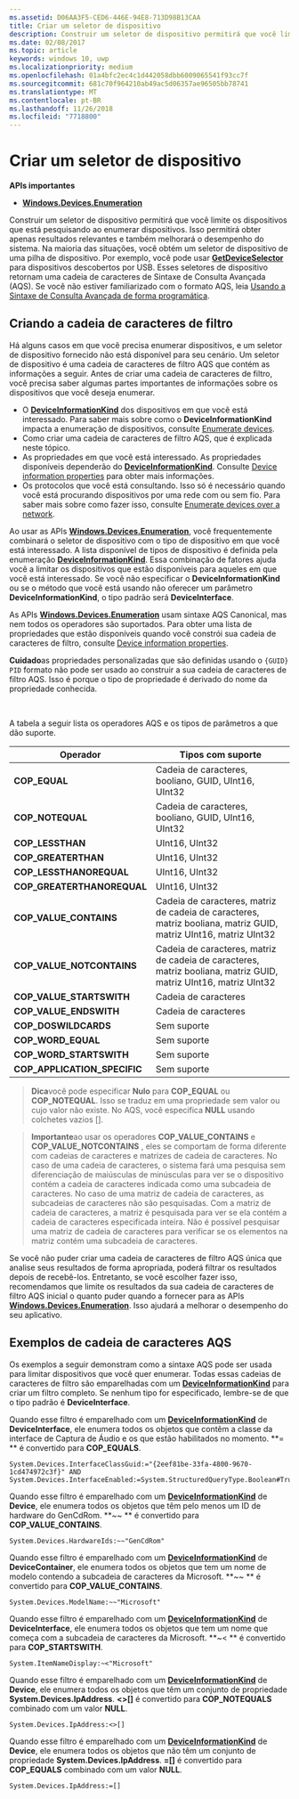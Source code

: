 ```yaml
---
ms.assetid: D06AA3F5-CED6-446E-94E8-713D98B13CAA
title: Criar um seletor de dispositivo
description: Construir um seletor de dispositivo permitirá que você limite os dispositivos que está pesquisando ao enumerar dispositivos.
ms.date: 02/08/2017
ms.topic: article
keywords: windows 10, uwp
ms.localizationpriority: medium
ms.openlocfilehash: 01a4bfc2ec4c1d442058dbb6009065541f93cc7f
ms.sourcegitcommit: 681c70f964210ab49ac5d06357ae96505bb78741
ms.translationtype: MT
ms.contentlocale: pt-BR
ms.lasthandoff: 11/26/2018
ms.locfileid: "7718800"
---
```

# <a name="build-a-device-selector"></a>Criar um seletor de dispositivo



**APIs importantes**

- [**Windows.Devices.Enumeration**](https://docs.microsoft.com/en-us/uwp/api/Windows.Devices.Enumeration)

Construir um seletor de dispositivo permitirá que você limite os dispositivos que está pesquisando ao enumerar dispositivos. Isso permitirá obter apenas resultados relevantes e também melhorará o desempenho do sistema. Na maioria das situações, você obtém um seletor de dispositivo de uma pilha de dispositivo. Por exemplo, você pode usar [**GetDeviceSelector**](https://msdn.microsoft.com/library/windows/apps/Dn264015) para dispositivos descobertos por USB. Esses seletores de dispositivo retornam uma cadeia de caracteres de Sintaxe de Consulta Avançada (AQS). Se você não estiver familiarizado com o formato AQS, leia [Usando a Sintaxe de Consulta Avançada de forma programática](https://msdn.microsoft.com/library/windows/desktop/Bb266512).

## <a name="building-the-filter-string"></a>Criando a cadeia de caracteres de filtro

Há alguns casos em que você precisa enumerar dispositivos, e um seletor de dispositivo fornecido não está disponível para seu cenário. Um seletor de dispositivo é uma cadeia de caracteres de filtro AQS que contém as informações a seguir. Antes de criar uma cadeia de caracteres de filtro, você precisa saber algumas partes importantes de informações sobre os dispositivos que você deseja enumerar.

-   O [**DeviceInformationKind**](https://msdn.microsoft.com/library/windows/apps/Dn948991) dos dispositivos em que você está interessado. Para saber mais sobre como o **DeviceInformationKind** impacta a enumeração de dispositivos, consulte [Enumerate devices](enumerate-devices.md).
-   Como criar uma cadeia de caracteres de filtro AQS, que é explicada neste tópico.
-   As propriedades em que você está interessado. As propriedades disponíveis dependerão do [**DeviceInformationKind**](https://msdn.microsoft.com/library/windows/apps/Dn948991). Consulte [Device information properties](device-information-properties.md) para obter mais informações.
-   Os protocolos que você está consultando. Isso só é necessário quando você está procurando dispositivos por uma rede com ou sem fio. Para saber mais sobre como fazer isso, consulte [Enumerate devices over a network](enumerate-devices-over-a-network.md).

Ao usar as APIs [**Windows.Devices.Enumeration**](https://msdn.microsoft.com/library/windows/apps/BR225459), você frequentemente combinará o seletor de dispositivo com o tipo de dispositivo em que você está interessado. A lista disponível de tipos de dispositivo é definida pela enumeração [**DeviceInformationKind**](https://msdn.microsoft.com/library/windows/apps/Dn948991). Essa combinação de fatores ajuda você a limitar os dispositivos que estão disponíveis para aqueles em que você está interessado. Se você não especificar o **DeviceInformationKind** ou se o método que você está usando não oferecer um parâmetro **DeviceInformationKind**, o tipo padrão será **DeviceInterface**.

As APIs [**Windows.Devices.Enumeration**](https://msdn.microsoft.com/library/windows/apps/BR225459) usam sintaxe AQS Canonical, mas nem todos os operadores são suportados. Para obter uma lista de propriedades que estão disponíveis quando você constrói sua cadeia de caracteres de filtro, consulte [Device information properties](device-information-properties.md).

**Cuidado**as propriedades personalizadas que são definidas usando o `{GUID} PID` formato não pode ser usado ao construir a sua cadeia de caracteres de filtro AQS. Isso é porque o tipo de propriedade é derivado do nome da propriedade conhecida.

 

A tabela a seguir lista os operadores AQS e os tipos de parâmetros a que dão suporte.

| Operador                       | Tipos com suporte                                                             |
|--------------------------------|-----------------------------------------------------------------------------|
| **COP\_EQUAL**                 | Cadeia de caracteres, booliano, GUID, UInt16, UInt32                                       |
| **COP\_NOTEQUAL**              | Cadeia de caracteres, booliano, GUID, UInt16, UInt32                                       |
| **COP\_LESSTHAN**              | UInt16, UInt32                                                              |
| **COP\_GREATERTHAN**           | UInt16, UInt32                                                              |
| **COP\_LESSTHANOREQUAL**       | UInt16, UInt32                                                              |
| **COP\_GREATERTHANOREQUAL**    | UInt16, UInt32                                                              |
| **COP\_VALUE\_CONTAINS**       | Cadeia de caracteres, matriz de cadeia de caracteres, matriz booliana, matriz GUID, matriz UInt16, matriz UInt32 |
| **COP\_VALUE\_NOTCONTAINS**    | Cadeia de caracteres, matriz de cadeia de caracteres, matriz booliana, matriz GUID, matriz UInt16, matriz UInt32 |
| **COP\_VALUE\_STARTSWITH**     | Cadeia de caracteres                                                                      |
| **COP\_VALUE\_ENDSWITH**       | Cadeia de caracteres                                                                      |
| **COP\_DOSWILDCARDS**          | Sem suporte                                                               |
| **COP\_WORD\_EQUAL**           | Sem suporte                                                               |
| **COP\_WORD\_STARTSWITH**      | Sem suporte                                                               |
| **COP\_APPLICATION\_SPECIFIC** | Sem suporte                                                               |


> **Dica**você pode especificar **Nulo** para **COP\_EQUAL** ou **COP\_NOTEQUAL**. Isso se traduz em uma propriedade sem valor ou cujo valor não existe. No AQS, você especifica **NULL** usando colchetes vazios \[\].

> **Importante**ao usar os operadores **COP\_VALUE\_CONTAINS** e **COP\_VALUE\_NOTCONTAINS** , eles se comportam de forma diferente com cadeias de caracteres e matrizes de cadeia de caracteres. No caso de uma cadeia de caracteres, o sistema fará uma pesquisa sem diferenciação de maiúsculas de minúsculas para ver se o dispositivo contém a cadeia de caracteres indicada como uma subcadeia de caracteres. No caso de uma matriz de cadeia de caracteres, as subcadeias de caracteres não são pesquisadas. Com a matriz de cadeia de caracteres, a matriz é pesquisada para ver se ela contém a cadeia de caracteres especificada inteira. Não é possível pesquisar uma matriz de cadeia de caracteres para verificar se os elementos na matriz contém uma subcadeia de caracteres.

Se você não puder criar uma cadeia de caracteres de filtro AQS única que analise seus resultados de forma apropriada, poderá filtrar os resultados depois de recebê-los. Entretanto, se você escolher fazer isso, recomendamos que limite os resultados da sua cadeia de caracteres de filtro AQS inicial o quanto puder quando a fornecer para as APIs [**Windows.Devices.Enumeration**](https://msdn.microsoft.com/library/windows/apps/BR225459). Isso ajudará a melhorar o desempenho do seu aplicativo.

## <a name="aqs-string-examples"></a>Exemplos de cadeia de caracteres AQS

Os exemplos a seguir demonstram como a sintaxe AQS pode ser usada para limitar dispositivos que você quer enumerar. Todas essas cadeias de caracteres de filtro são emparelhadas com um [**DeviceInformationKind**](https://msdn.microsoft.com/library/windows/apps/Dn948991) para criar um filtro completo. Se nenhum tipo for especificado, lembre-se de que o tipo padrão é **DeviceInterface**.

Quando esse filtro é emparelhado com um [**DeviceInformationKind**](https://msdn.microsoft.com/library/windows/apps/Dn948991) de **DeviceInterface**, ele enumera todos os objetos que contêm a classe da interface de Captura de Áudio e os que estão habilitados no momento. **=
              ** é convertido para **COP\_EQUALS**.

``` syntax
System.Devices.InterfaceClassGuid:="{2eef81be-33fa-4800-9670-1cd474972c3f}" AND
System.Devices.InterfaceEnabled:=System.StructuredQueryType.Boolean#True
```

Quando esse filtro é emparelhado com um [**DeviceInformationKind**](https://msdn.microsoft.com/library/windows/apps/Dn948991) de **Device**, ele enumera todos os objetos que têm pelo menos um ID de hardware do GenCdRom. **~~
              ** é convertido para **COP\_VALUE\_CONTAINS**.

``` syntax
System.Devices.HardwareIds:~~"GenCdRom"
```

Quando esse filtro é emparelhado com um [**DeviceInformationKind**](https://msdn.microsoft.com/library/windows/apps/Dn948991) de **DeviceContainer**, ele enumera todos os objetos que tem um nome de modelo contendo a subcadeia de caracteres da Microsoft. **~~
              ** é convertido para **COP\_VALUE\_CONTAINS**.

``` syntax
System.Devices.ModelName:~~"Microsoft"
```

Quando esse filtro é emparelhado com um [**DeviceInformationKind**](https://msdn.microsoft.com/library/windows/apps/Dn948991) de **DeviceInterface**, ele enumera todos os objetos que tem um nome que começa com a subcadeia de caracteres da Microsoft. **~&lt;
              ** é convertido para **COP\_STARTSWITH**.

``` syntax
System.ItemNameDisplay:~<"Microsoft"
```

Quando esse filtro é emparelhado com um [**DeviceInformationKind**](https://msdn.microsoft.com/library/windows/apps/Dn948991) de **Device**, ele enumera todos os objetos que têm um conjunto de propriedade **System.Devices.IpAddress**. **&lt;&gt;\[\]** é convertido para **COP\_NOTEQUALS** combinado com um valor **NULL**.

``` syntax
System.Devices.IpAddress:<>[]
```

Quando esse filtro é emparelhado com um [**DeviceInformationKind**](https://msdn.microsoft.com/library/windows/apps/Dn948991) de **Device**, ele enumera todos os objetos que não têm um conjunto de propriedade **System.Devices.IpAddress**. **=\[\]** é convertido para **COP\_EQUALS** combinado com um valor **NULL**.

``` syntax
System.Devices.IpAddress:=[]
```

 

 
